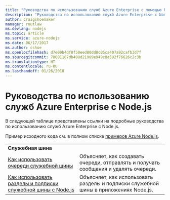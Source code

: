 ```yaml
---
title: "Руководства по использованию служб Azure Enterprise с помощью Node.js."
description: "Руководства по использованию служб Azure Enterprise с Node.js."
author: craigshoemaker
manager: routlaw
ms.devlang: nodejs
ms.topic: article
ms.service: azure-nodejs
ms.date: 06/17/2017
ms.author: cshoe
ms.openlocfilehash: d7e00b4df0f50eed80dd8c05ca407a92cafb3d7f
ms.sourcegitcommit: 78001187db408d21909e949c8a592f76626c2c3b
ms.translationtype: HT
ms.contentlocale: ru-RU
ms.lasthandoff: 01/26/2018
---
```

# <a name="tutorials-for-using-azure-enterprise-services-with-nodejs"></a>Руководства по использованию служб Azure Enterprise с Node.js

В следующей таблице представлены ссылки на подробные руководства по использованию служб Azure Enterprise с Node.js.

Пример исходного кода см. в полном списке [примеров Azure Node.js](https://azure.microsoft.com/resources/samples/?term=nodejs).

| | |
|---|---|
| **Служебная шина** ||
| [Как использовать очереди служебной шины](http://docs.microsoft.com/azure/service-bus-messaging/service-bus-nodejs-how-to-use-queues?toc=/azure/node/toc.json&bc=/azure/node/toc.json) | Объясняет, как создавать очереди, отправлять и получать сообщения и удалять очереди. |
| [Как использовать разделы и подписки служебной шины с Node.js](http://docs.microsoft.com/azure/service-bus-messaging/service-bus-nodejs-how-to-use-topics-subscriptions?toc=/azure/node/toc.json&bc=/azure/node/toc.json) | Объясняет, как использовать разделы и подписки служебной шины в приложениях Node.js. |
